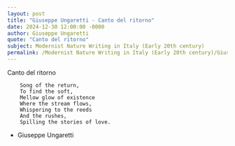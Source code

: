 ```yaml
---
layout: post
title: "Giuseppe Ungaretti - Canto del ritorno"
date: 2024-12-30 12:00:00 -0000
author: Giuseppe Ungaretti
quote: "Canto del ritorno"
subject: Modernist Nature Writing in Italy (Early 20th century)
permalink: /Modernist Nature Writing in Italy (Early 20th century)/Giuseppe Ungaretti/Giuseppe Ungaretti - Canto del ritorno
---
```


Canto del ritorno

        Song of the return,
        To find the soft,
        Mellow glow of existence
        Where the stream flows,
        Whispering to the reeds  
        And the rushes,  
        Spilling the stories of love.  
        
        


- Giuseppe Ungaretti
